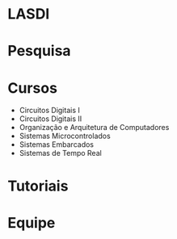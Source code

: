 # LASDI

# Pesquisa

# Cursos

- Circuitos Digitais I
- Circuitos Digitais II
- Organização e Arquitetura de Computadores
- Sistemas Microcontrolados
- Sistemas Embarcados
- Sistemas de Tempo Real

# Tutoriais

# Equipe

